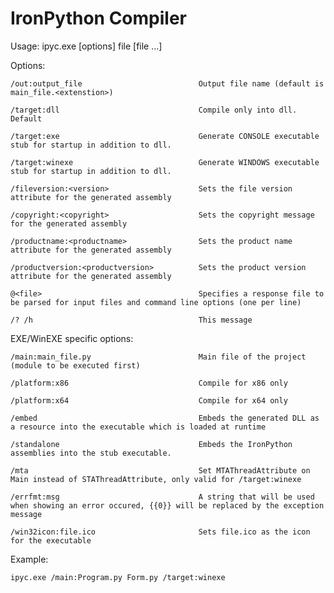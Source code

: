 IronPython Compiler
=====

Usage: ipyc.exe [options] file [file ...]

Options:

    /out:output_file                          Output file name (default is main_file.<extenstion>)
    
    /target:dll                               Compile only into dll.  Default
    
    /target:exe                               Generate CONSOLE executable stub for startup in addition to dll.
    
    /target:winexe                            Generate WINDOWS executable stub for startup in addition to dll.

    /fileversion:<version>                    Sets the file version attribute for the generated assembly

    /copyright:<copyright>                    Sets the copyright message for the generated assembly

    /productname:<productname>                Sets the product name attribute for the generated assembly

    /productversion:<productversion>          Sets the product version attribute for the generated assembly
    
    @<file>                                   Specifies a response file to be parsed for input files and command line options (one per line)

    /? /h                                     This message
    

EXE/WinEXE specific options:

    /main:main_file.py                        Main file of the project (module to be executed first)
    
    /platform:x86                             Compile for x86 only
    
    /platform:x64                             Compile for x64 only
    
    /embed                                    Embeds the generated DLL as a resource into the executable which is loaded at runtime
    
    /standalone                               Embeds the IronPython assemblies into the stub executable.
    
    /mta                                      Set MTAThreadAttribute on Main instead of STAThreadAttribute, only valid for /target:winexe
    
    /errfmt:msg                               A string that will be used when showing an error occured, {{0}} will be replaced by the exception message
    
    /win32icon:file.ico                       Sets file.ico as the icon for the executable


Example:

    ipyc.exe /main:Program.py Form.py /target:winexe
